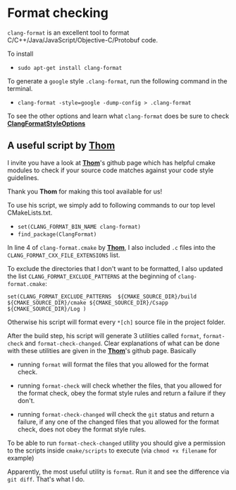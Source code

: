 # Format checking

`clang-format`  is an excellent tool to format C/C++/Java/JavaScript/Objective-C/Protobuf code. 

To install

* `sudo apt-get install clang-format`

To generate a `google` style `.clang-format`, run the following command in the terminal.

* `clang-format -style=google -dump-config > .clang-format`

To see the other options and learn what `clang-format` does be sure to check  **[ClangFormatStyleOptions](https://clang.llvm.org/docs/ClangFormatStyleOptions.html)**

[Thom]: https://github.com/ttroy50/cmake-examples/tree/master/04-static-analysis/clang-format 

## A useful script by **[Thom]**

I invite you have a look at **[Thom]**'s github page which has helpful cmake modules to check if your source code matches against your code style guidelines.

Thank you **Thom** for making this tool available for us!

To use his script, we simply add to following commands to our top level CMakeLists.txt. 

* `set(CLANG_FORMAT_BIN_NAME clang-format)` 
* `find_package(ClangFormat)`

In line 4 of `clang-format.cmake` by **[Thom]**, I also included `.c` files into the `CLANG_FORMAT_CXX_FILE_EXTENSIONS` list.

To exclude the directories that I don't want to be formatted, I also updated the list `CLANG_FORMAT_EXCLUDE_PATTERNS` at the beginning of
`clang-format.cmake`:

`set(CLANG_FORMAT_EXCLUDE_PATTERNS 
    ${CMAKE_SOURCE_DIR}/build
    ${CMAKE_SOURCE_DIR}/cmake
    ${CMAKE_SOURCE_DIR}/Csapp
    ${CMAKE_SOURCE_DIR}/Log
)`

Otherwise his script will format every `*[ch]` source file
in the project folder.

After the build step, his script will generate 3 utilities called `format`, `format-check` and `format-check-changed`.
Clear explanations of what can be done with these utilities are given in the **[Thom]**'s github page. Basically 

* running `format` will format the files that you allowed for the format check.

* running `format-check` will check whether the files, that you allowed for the format check, obey the format style rules and return a failure if they don't.

* running `format-check-changed` will check the `git` status and return a failure, if any one of the changed files that you allowed for the format check, does not obey the format style rules. 

To be able to run `format-check-changed` utility you should give a permission to the scripts inside `cmake/scripts` to execute (via `chmod +x filename` for example)

Apparently, the most useful utility is `format`. Run it and see the difference via `git diff`. That's what I do.


